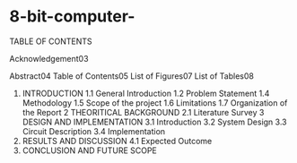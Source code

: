 # 8-bit-computer-

TABLE OF CONTENTS

Acknowledgement03

Abstract04
Table of Contents05
List of Figures07
List of Tables08
1. INTRODUCTION
1.1 General Introduction
1.2 Problem Statement
1.4 Methodology
1.5 Scope of the project
1.6 Limitations
1.7 Organization of the Report
2 THEORITICAL BACKGROUND
2.1 Literature Survey
3 DESIGN AND IMPLEMENTATION
3.1 Introduction
3.2 System Design
3.3 Circuit Description
3.4 Implementation
4. RESULTS AND DISCUSSION
4.1 Expected Outcome
5. CONCLUSION AND FUTURE SCOPE
